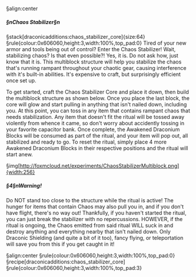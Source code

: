 §align:center
##### §nChaos Stabilizer§n

§stack[draconicadditions:chaos_stabilizer_core]{size:64}
§rule{colour:0x606060,height:3,width:100%,top_pad:0}
Tired of your new armor and tools being out of control?  Enter the Chaos Stabilizer!  Wait, stabilizing chaos?  Is that even possible?!  Yes, it is.  Do not ask how, just know that it is.  This multiblock structure will help you stabilize the chaos that's running rampant throughout your chaotic gear, causing interference with it's built-in abilities.  It's expensive to craft, but surprisingly efficient once set up.

To get started, craft the Chaos Stabilizer Core and place it down, then build the multiblock structure as shown below.  Once you place the last block, the core will glow and start pulling in anything that isn't nailed down, including you.  At this point, you can toss in any item that contains rampant chaos that needs stabilization.  Any item that doesn't fit the ritual will be tossed away violently from whence it came, so don't worry about accidently tossing in your favorite capacitor bank.  Once complete, the Awakened Draconium Blocks will be consumed as part of the ritual, and your item will pop out, all stabilized and ready to go.  To reset the ritual, simply place 4 more Awakened Draconium Blocks in their respective positions and the ritual will start anew.


§img[http://foxmcloud.net/experiments/ChaosStabilizerMultiblock.png]{width:256}

##### §4§nWarning!

Do NOT stand too close to the structure while the ritual is active!  The hunger for items that contain Chaos may also pull you in, and if you don't have flight, there's no way out!  Thankfully, if you haven't started the ritual, you can just break the stabilizer with no repercussions.  HOWEVER, if the ritual is ongoing, the Chaos emitted from said ritual WILL suck in and destroy anything and everything nearby that isn't nailed down.  Only Draconic Shielding (and quite a bit of it too), fancy flying, or teleportation will save you from this if you get caught in it!

§align:center
§rule{colour:0x606060,height:3,width:100%,top_pad:0}
§recipe[draconicadditions:chaos_stabilizer_core]
§rule{colour:0x606060,height:3,width:100%,top_pad:3}